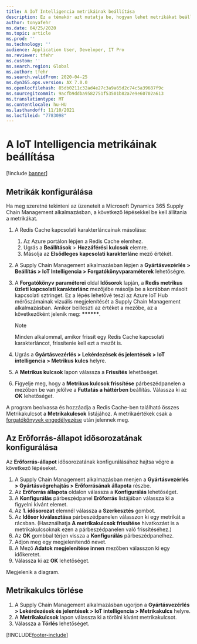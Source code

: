 ```yaml
---
title: A IoT Intelligencia metrikáinak beállítása
description: Ez a témakör azt mutatja be, hogyan lehet metrikákat beállítani az IoT Intelligenciához.
author: tonyafehr
ms.date: 04/25/2020
ms.topic: article
ms.prod: ''
ms.technology: ''
audience: Application User, Developer, IT Pro
ms.reviewer: tfehr
ms.custom: ''
ms.search.region: Global
ms.author: tfehr
ms.search.validFrom: 2020-04-25
ms.dyn365.ops.version: AX 7.0.0
ms.openlocfilehash: 85db0211c32ad4e27c3a9a65d2c74c5a39687f9c
ms.sourcegitcommit: 9acfb9ddba9582751f53501b82a7e9e60702a613
ms.translationtype: MT
ms.contentlocale: hu-HU
ms.lasthandoff: 11/10/2021
ms.locfileid: "7783098"
---
```

# <a name="set-up-metrics-for-iot-intelligence"></a>A IoT Intelligencia metrikáinak beállítása

[!include [banner](../../includes/banner.md)]

## <a name="configure-metrics"></a>Metrikák konfigurálása

Ha meg szeretné tekinteni az üzeneteit a Microsoft Dynamics 365 Supply Chain Management alkalmazásban, a következő lépésekkel be kell állítania a metrikákat.

1. A Redis Cache kapcsolati karakterláncainak másolása:

    1. Az Azure portálon lépjen a Redis Cache elemhez.
    2. Ugrás a **Beállítások** \> **Hozzáférési kulcsok** elemre.
    3. Másolja az **Elsődleges kapcsolati karakterlánc** mező értékét.

2. A Supply Chain Management alkalmazásban lépjen a **Gyártásvezérlés \> Beállítás \> IoT Intelligencia \> Forgatókönyvparaméterek** lehetőségre.
3. A **Forgatókönyv paraméterei** oldal **Idősorok** lapján, a **Redis metrikus üzleti kapcsolati karakterlánc** mezőjébe másolja be a korábban másolt kapcsolati sztringet. Ez a lépés lehetővé teszi az Azure IoT Hub mérőszámainak vizuális megjelenítését a Supply Chain Management alkalmazásban. Amikor beilleszti az értéket a mezőbe, az a következőként jelenik meg: **\*\*\*\*\*\***.

    > [!NOTE]
    > Minden alkalommal, amikor frissít egy Redis Cache kapcsolati karakterláncot, frissítenie kell ezt a mezőt is.

4. Ugrás a **Gyártásvezérlés \> Lekérdezések és jelentések \> IoT intelligencia \> Metrikus kulcs** helyre.
5. A **Metrikus kulcsok** lapon válassza a **Frissítés** lehetőséget.
6. Figyelje meg, hogy a **Metrikus kulcsok frissítése** párbeszédpanelen a mezőben be van jelölve a **Futtatás a háttérben** beállítás. Válassza ki az **OK** lehetőséget.

A program beolvassa és hozzáadja a Redis Cache-ben található összes Metrikakulcsot a **Metrikakulcsok** listájához. A metrikaértékek csak a [forgatókönyvek engedélyezése](iot-scenario-setup.md) után jelennek meg.

## <a name="configure-the-resource-status-time-series"></a>Az Erőforrás-állapot idősorozatának konfigurálása

Az **Erőforrás-állapot** idősorozatának konfigurálásához hajtsa végre a következő lépéseket.

1. A Supply Chain Management alkalmazásban menjen a **Gyártásvezérlés \> Gyártásvégrehajtás \> Erőforrásának állapota** részbe.
2. Az **Erőforrás állapota** oldalon válassza a **Konfigurálás** lehetőséget.
2. A **Konfigurálás** párbeszédpanel **Erőforrás** listájában válassza ki a figyelni kívánt elemet.
3. Az **1. idősorozat** elemnél válassza a **Szerkesztés** gombot.
4. Az **Idősor kiválasztása** párbeszédpanelen válasszon ki egy metrikát a rácsban. (Használhatja **A metrikakulcsok frissítése** hivatkozást is a metrikakulcsoknak ezen a párbeszédpanelen való frissítéséhez.)
5. Az **OK** gombbal térjen vissza a **Konfigurálás** párbeszédpanelhez.
6. Adjon meg egy megjelenítendő nevet.
7. A Mező **Adatok megjelenítése innen** mezőben válasszon ki egy időkeretet.
8. Válassza ki az **OK** lehetőséget.

Megjelenik a diagram.

## <a name="delete-a-metric-key"></a>Metrikakulcs törlése

1. A Supply Chain Management alkalmazásban ugorjon a **Gyártásvezérlés \> Lekérdezések és jelentések \> IoT intelligencia \> Metrikakulcs** helyre.
2. A **Metrikakulcsok** lapon válassza ki a törölni kívánt metrikakulcsot.
3. Válassza a **Törlés** lehetőséget.


[!INCLUDE[footer-include](../../includes/footer-banner.md)]